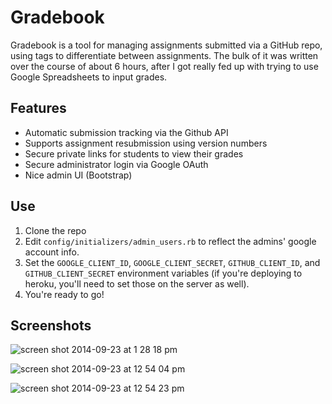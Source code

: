 # Gradebook

Gradebook is a tool for managing assignments submitted via a GitHub repo, using tags to differentiate between assignments. The bulk of it was written over the course of about 6 hours, after I got really fed up with trying to use Google Spreadsheets to input grades.

## Features

- Automatic submission tracking via the Github API
- Supports assignment resubmission using version numbers
- Secure private links for students to view their grades
- Secure administrator login via Google OAuth
- Nice admin UI (Bootstrap)

## Use

1. Clone the repo
2. Edit `config/initializers/admin_users.rb` to reflect the admins' google account info.
3. Set the `GOOGLE_CLIENT_ID`, `GOOGLE_CLIENT_SECRET`, `GITHUB_CLIENT_ID`, and `GITHUB_CLIENT_SECRET` environment variables (if you're deploying to heroku, you'll need to set those on the server as well).
4. You're ready to go!

## Screenshots

![screen shot 2014-09-23 at 1 28 18 pm](https://cloud.githubusercontent.com/assets/347189/4379384/2edd2180-4360-11e4-8e2a-b3f88cdcb531.png)

![screen shot 2014-09-23 at 12 54 04 pm](https://cloud.githubusercontent.com/assets/347189/4378829/991ac53e-435b-11e4-9986-918dff95eddc.png)

![screen shot 2014-09-23 at 12 54 23 pm](https://cloud.githubusercontent.com/assets/347189/4378826/95f49bbe-435b-11e4-9761-948bfe7d7887.png)
